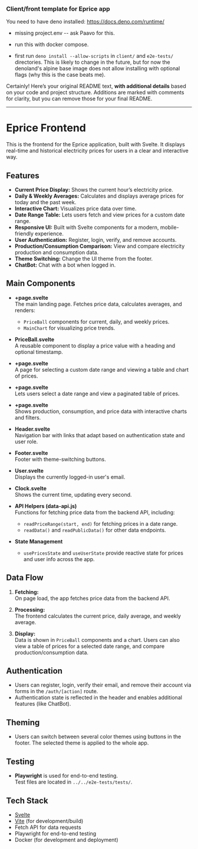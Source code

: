 ### Client/front template for Eprice app

You need to have deno installed: https://docs.deno.com/runtime/

* missing project.env -- ask Paavo for this.

* run this with docker compose.

* first run `deno install --allow-scripts` in `client/` and `e2e-tests/` directories. This is likely to change in the future, but for now the denoland's alpine base image does not allow installing with optional flags (why this is the case beats me).


Certainly! Here’s your original README text, **with additional details** based on your code and project structure. Additions are marked with comments for clarity, but you can remove those for your final README.

---

# Eprice Frontend

This is the frontend for the Eprice application, built with Svelte. It displays real-time and historical electricity prices for users in a clear and interactive way.

## Features

- **Current Price Display:** Shows the current hour’s electricity price.
- **Daily & Weekly Averages:** Calculates and displays average prices for today and the past week.
- **Interactive Chart:** Visualizes price data over time.
- **Date Range Table:** Lets users fetch and view prices for a custom date range.
- **Responsive UI:** Built with Svelte components for a modern, mobile-friendly experience.
- **User Authentication:** Register, login, verify, and remove accounts.
- **Production/Consumption Comparison:** View and compare electricity production and consumption data.
- **Theme Switching:** Change the UI theme from the footer.
- **ChatBot:** Chat with a bot when logged in.

## Main Components

- **+page.svelte**  
  The main landing page. Fetches price data, calculates averages, and renders:
  - `PriceBall` components for current, daily, and weekly prices.
  - `MainChart` for visualizing price trends.

- **PriceBall.svelte**  
  A reusable component to display a price value with a heading and optional timestamp.

- **+page.svelte**  
  A page for selecting a custom date range and viewing a table and chart of prices.

- **+page.svelte**  
  Lets users select a date range and view a paginated table of prices.

- **+page.svelte**  
  Shows production, consumption, and price data with interactive charts and filters.

- **Header.svelte**  
  Navigation bar with links that adapt based on authentication state and user role.

- **Footer.svelte**  
  Footer with theme-switching buttons.

- **User.svelte**  
  Displays the currently logged-in user's email.

- **Clock.svelte**  
  Shows the current time, updating every second.

- **API Helpers (data-api.js)**  
  Functions for fetching price data from the backend API, including:
  - `readPriceRange(start, end)` for fetching prices in a date range.
  - `readData()` and `readPublicData()` for other data endpoints.

- **State Management**  
  - `usePricesState` and `useUserState` provide reactive state for prices and user info across the app.

## Data Flow

1. **Fetching:**  
   On page load, the app fetches price data from the backend API.

2. **Processing:**  
   The frontend calculates the current price, daily average, and weekly average.

3. **Display:**  
   Data is shown in `PriceBall` components and a chart. Users can also view a table of prices for a selected date range, and compare production/consumption data.

## Authentication

- Users can register, login, verify their email, and remove their account via forms in the `/auth/[action]` route.
- Authentication state is reflected in the header and enables additional features (like ChatBot).

## Theming

- Users can switch between several color themes using buttons in the footer. The selected theme is applied to the whole app.

## Testing

- **Playwright** is used for end-to-end testing.  
  Test files are located in `../../e2e-tests/tests/`.

## Tech Stack

- [Svelte](https://svelte.dev/)
- [Vite](https://vitejs.dev/) (for development/build)
- Fetch API for data requests
- Playwright for end-to-end testing
- Docker (for development and deployment)


